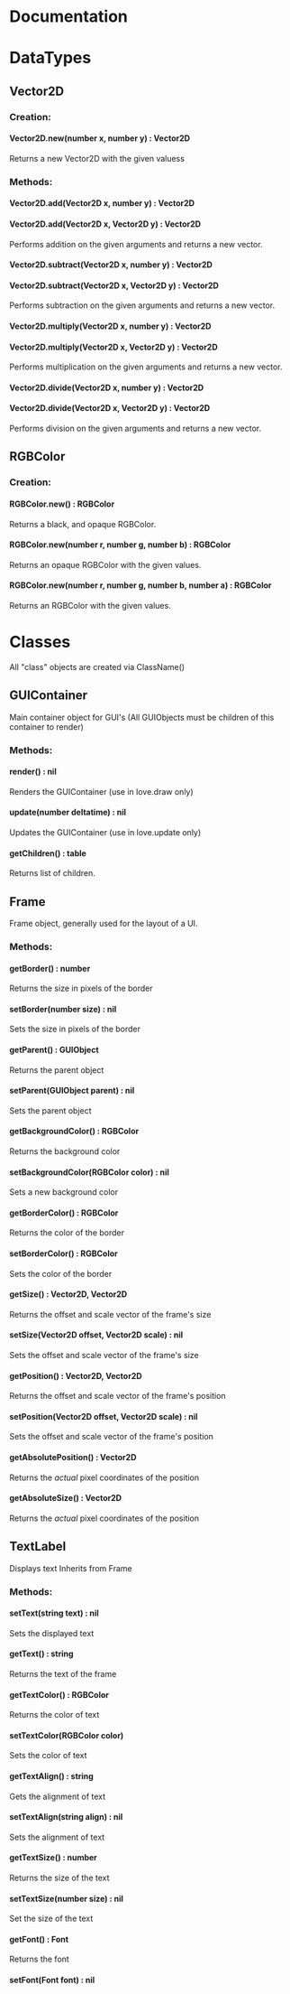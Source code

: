 # Documentation

# DataTypes

## Vector2D
### Creation:
#### Vector2D.new(number x, number y) : Vector2D
Returns a new Vector2D with the given valuess
### Methods:
#### Vector2D.add(Vector2D x, number y) : Vector2D
#### Vector2D.add(Vector2D x, Vector2D y) : Vector2D
Performs addition on the given arguments and returns a new vector.
#### Vector2D.subtract(Vector2D x, number y) : Vector2D
#### Vector2D.subtract(Vector2D x, Vector2D y) : Vector2D
Performs subtraction on the given arguments and returns a new vector.
#### Vector2D.multiply(Vector2D x, number y) : Vector2D
#### Vector2D.multiply(Vector2D x, Vector2D y) : Vector2D
Performs multiplication on the given arguments and returns a new vector.
#### Vector2D.divide(Vector2D x, number y) : Vector2D
#### Vector2D.divide(Vector2D x, Vector2D y) : Vector2D
Performs division on the given arguments and returns a new vector.

## RGBColor
### Creation:
#### RGBColor.new() : RGBColor
Returns a black, and opaque RGBColor.
#### RGBColor.new(number r, number g, number b) : RGBColor
Returns an opaque RGBColor with the given values.
#### RGBColor.new(number r, number g, number b, number a) : RGBColor
Returns an RGBColor with the given values.


# Classes
All "class" objects are created via ClassName()

## GUIContainer
Main container object for GUI's (All GUIObjects must be children of this container to render)
### Methods:
#### render() : nil
Renders the GUIContainer (use in love.draw only)
#### update(number deltatime) : nil
Updates the GUIContainer (use in love.update only)
#### getChildren() : table<GUIObject>
Returns list of children.

## Frame
Frame object, generally used for the layout of a UI.
### Methods:
#### getBorder() : number
Returns the size in pixels of the border
#### setBorder(number size) : nil
Sets the size in pixels of the border
#### getParent() : GUIObject
Returns the parent object
#### setParent(GUIObject parent) : nil
Sets the parent object
#### getBackgroundColor() : RGBColor
Returns the background color
#### setBackgroundColor(RGBColor color) : nil
Sets a new background color
#### getBorderColor() : RGBColor
Returns the color of the border
#### setBorderColor() : RGBColor
Sets the color of the border
#### getSize() : Vector2D, Vector2D
Returns the offset and scale vector of the frame's size
#### setSize(Vector2D offset, Vector2D scale) : nil
Sets the offset and scale vector of the frame's size
#### getPosition() : Vector2D, Vector2D
Returns the offset and scale vector of the frame's position
#### setPosition(Vector2D offset, Vector2D scale) : nil
Sets the offset and scale vector of the frame's position
#### getAbsolutePosition() : Vector2D
Returns the _actual_ pixel coordinates of the position
#### getAbsoluteSize() : Vector2D
Returns the _actual_ pixel coordinates of the position

## TextLabel
Displays text
Inherits from Frame
### Methods:
#### setText(string text) : nil
Sets the displayed text
#### getText() : string
Returns the text of the frame
#### getTextColor() : RGBColor
Returns the color of text
#### setTextColor(RGBColor color)
Sets the color of text
#### getTextAlign() : string
Gets the alignment of text
#### setTextAlign(string align) : nil
Sets the alignment of text
#### getTextSize() : number
Returns the size of the text
#### setTextSize(number size) : nil
Set the size of the text
#### getFont() : Font
Returns the font
#### setFont(Font font) : nil